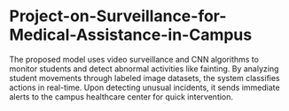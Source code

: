 # Project-on-Surveillance-for-Medical-Assistance-in-Campus
The proposed model uses video surveillance and CNN algorithms to monitor students and detect abnormal activities like fainting. By analyzing student movements through labeled image datasets, the system classifies actions in real-time. Upon detecting unusual incidents, it sends immediate alerts to the campus healthcare center for quick intervention.
